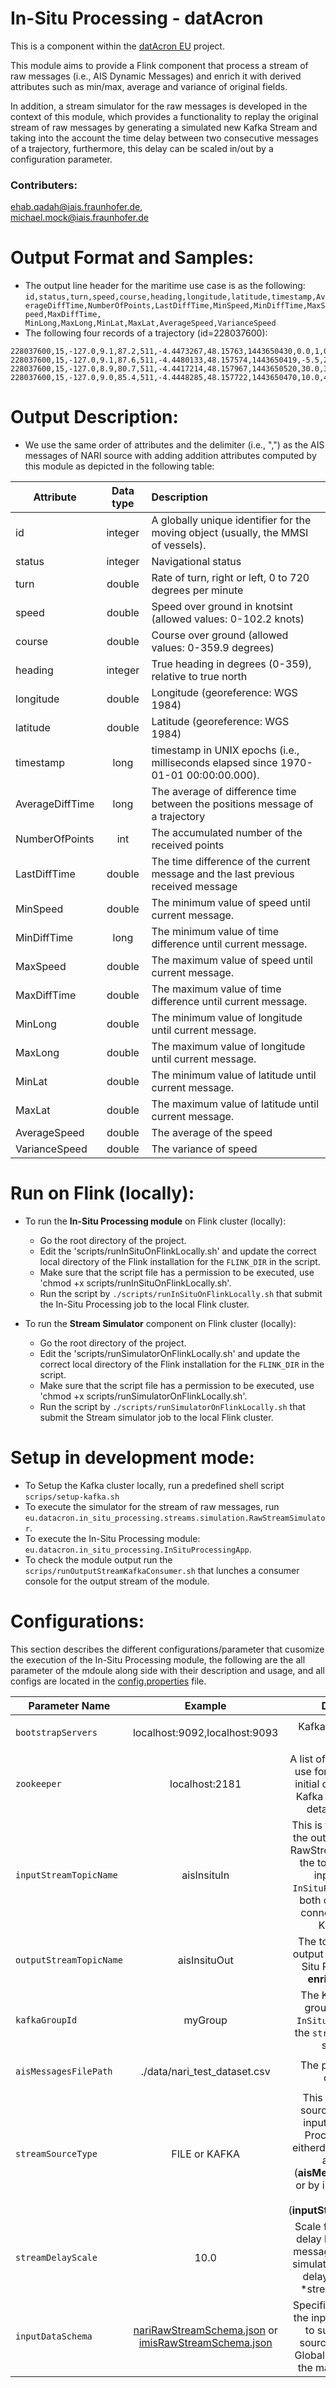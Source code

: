 # In-Situ Processing - datAcron

This is a component within the [datAcron EU](http://www.datacron-project.eu/) project.

This module aims to provide a Flink component that process a stream of raw messages
(i.e., AIS Dynamic Messages) and enrich it with derived attributes such as min/max, average and variance of original fields.

In addition, a stream simulator for the raw messages is developed in the context of this module, which provides a functionality to replay the original stream of raw messages by generating a simulated new Kafka Stream and taking into the account the time delay between two consecutive messages of a trajectory, furthermore, this delay can be scaled in/out by a configuration parameter.

### Contributers:
 ehab.qadah@iais.fraunhofer.de,<br/>
 michael.mock@iais.fraunhofer.de

# Output Format and Samples:
 * The output line header for the maritime use case is as the following:
 `id,status,turn,speed,course,heading,longitude,latitude,timestamp,AverageDiffTime,NumberOfPoints,LastDiffTime,MinSpeed,MinDiffTime,MaxSpeed,MaxDiffTime, MinLong,MaxLong,MinLat,MaxLat,AverageSpeed,VarianceSpeed`
  * The following four records of a trajectory (id=228037600​):
```csv
228037600,15,-127.0,9.1,87.2,511,-4.4473267,48.15763,1443650430,0.0,1,0,9.1,9223372036854775807,9.1,0,-4.4473267,-4.4473267,48.15763,48.15763,9.1,0.0
228037600,15,-127.0,9.1,87.6,511,-4.4480133,48.157574,1443650419,-5.5,2,11,9.1,11,9.1,0,-4.4480133,-4.4473267,48.157574,48.15763,9.1,0.0
228037600,15,-127.0,8.9,80.7,511,-4.4417214,48.157967,1443650520,30.0,3,101,8.9,11,9.1,101,-4.4480133,-4.4417214,48.157574,48.157967,9.033333333333333,0.008888888888888826
228037600,15,-127.0,9.0,85.4,511,-4.4448285,48.157722,1443650470,10.0,4,50,8.9,50,9.1,101,-4.4480133,-4.4417214,48.157574,48.157967,9.025,0.0068749999999999515
```

# Output Description:
 * We use the same order of attributes and the delimiter (i.e., ",") as the AIS messages of NARI source with adding addition attributes computed by this module as depicted in the following table:

| Attribute        | Data type           |Description  |
| ------------- |:-------------:|:-----|
|  id 	        | integer       |A globally unique identifier for the moving object (usually, the MMSI of vessels).|
|  status 	|integer        |  Navigational status
|  turn 	|double         |  Rate of turn, right or left, 0 to 720 degrees per minute
|  speed 	|double         |  Speed over ground in knotsint (allowed values: 0-102.2 knots)
|  course 	|double         |  Course over ground (allowed values: 0-359.9 degrees)
|  heading 	|integer      	|  True heading in degrees (0-359), relative to true north
|  longitude    |double         |  Longitude (georeference: WGS 1984)
| latitude 	|double         | Latitude  (georeference: WGS 1984)
| timestamp 	|long           | timestamp in UNIX epochs (i.e., milliseconds elapsed since 1970-01-01 00:00:00.000).
|AverageDiffTime|long           | The average of difference time between the positions message of a trajectory |
|NumberOfPoints |int            | The accumulated number of the received points |
|LastDiffTime   | double        | The time difference of the current message and the last previous received message|
|MinSpeed       | double        | The minimum value of speed until current message. |
|MinDiffTime    |long           | The minimum value of time difference until current message.|
|MaxSpeed       | double        | The maximum value of speed until current message.|
|MaxDiffTime    | double        | The maximum value of time difference until current message.|
|MinLong        | double        | The minimum value of longitude  until current message.|
|MaxLong        | double        | The maximum value of longitude until current message.|
|MinLat         |double         |The minimum value of latitude  until current message. |
|MaxLat         | double        |The maximum value of latitude  until current message. |
|AverageSpeed   | double        | The average of the speed|
|VarianceSpeed  |double         | The variance of speed |

# Run on Flink (locally):
 * To run the **In-Situ Processing module** on Flink cluster (locally):
    * Go the root directory of the project.
    * Edit the 'scripts/runInSituOnFlinkLocally.sh' and update the correct local directory of the Flink installation for the `FLINK_DIR`  in the script.
    * Make sure that the script file has a permission to be executed, use 'chmod +x scripts/runInSituOnFlinkLocally.sh'.
    * Run the script by `./scripts/runInSituOnFlinkLocally.sh` that submit the In-Situ Processing job to the local Flink cluster.

 * To run the **Stream Simulator** component on Flink cluster (locally):
      * Go the root directory of the project.
      * Edit the 'scripts/runSimulatorOnFlinkLocally.sh' and update the correct local directory of the Flink installation for the `FLINK_DIR`  in the script.
      * Make sure that the script file has a permission to be executed, use 'chmod +x scripts/runSimulatorOnFlinkLocally.sh'.
      * Run the script by `./scripts/runSimulatorOnFlinkLocally.sh` that submit the Stream simulator job to the local Flink cluster.    

# Setup in development mode:
* To Setup the Kafka cluster locally, run a predefined shell script `scrips/setup-kafka.sh`
* To execute the simulator for the stream of raw messages, run `eu.datacron.in_situ_processing.streams.simulation.RawStreamSimulator`.
*  To execute the In-Situ Processing module:  `eu.datacron.in_situ_processing.InSituProcessingApp`.
* To check the module output run the `scrips/runOutputStreamKafkaConsumer.sh` that lunches a consumer console for the output stream of the module.


# Configurations:

This section describes the different configurations/parameter that cusomize the execution of the In-Situ Processing module, the following are the all parameter of the mdoule along side with their description and usage, and all configs are located in the [config.properties](/src/main/resources/config.properties) file.

| Parameter  Name        | Example           | Description  | Used In  |
| ------------- |:-------------:| :-----:|:------------:|
| `bootstrapServers`| localhost:9092,localhost:9093| Kafka zookeeper host string| `InSituProcessingApp` & `RawStreamSimulator`|
| `zookeeper`  | localhost:2181|A list of host/port pairs to use for establishing the initial connection to the Kafka cluster, for more details check [here](https://kafka.apache.org/documentation/#brokerconfigs) |`InSituProcessingApp` & `RawStreamSimulator`|
| `inputStreamTopicName` | aisInsituIn|This is the topic name of the output stream of the RawStreamSimulator and the topic name of the input stream of `InSituProcessingApp`, so both components are connected through a Kafka stream |`InSituProcessingApp` & `RawStreamSimulator`|
| `outputStreamTopicName` | aisInsituOut|The topic name of the output stream of the In-Situ Processing (i.e., **enriched stream**)|`InSituProcessingApp` |
| `kafkaGroupId` | myGroup|The Kafka consumer group name for the `InSituProcessingApp` if the `streamSourceType` is set as `KAFKA` |`InSituProcessingApp`|
| `aisMessagesFilePath` | ./data/nari_test_dataset.csv|The path of the input dataset file|`InSituProcessingApp` & `RawStreamSimulator`|
| `streamSourceType` | FILE or KAFKA |This to select which source to be used as input for the In-Situ Processing module eitherdirectly by reading an input file (**aisMessagesFilePath**) <br/>or by ingesting a Kafka stream (**inputStreamTopicName**)|`InSituProcessingApp` |
| `streamDelayScale` | 10.0|Scale factor of the time delay between the raw messages in the Stream simulator (i.e., simulated delay = actual delay *streamDelayScale )| `RawStreamSimulator`|
| `inputDataSchema` | [nariRawStreamSchema.json](/src/main/resources/nariRawStreamSchema.json) or [imisRawStreamSchema.json](/src/main/resources/imisRawStreamSchema.json)| Specifies the schema of the input raw messages to support multiple sources such as IMIS Global and NARI files in the maritime use case|`InSituProcessingApp` & `RawStreamSimulator`|
